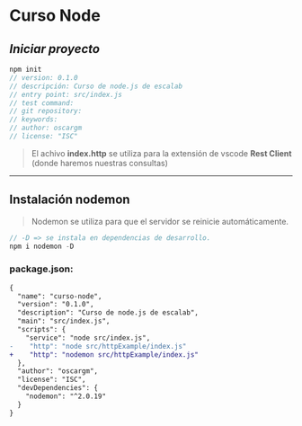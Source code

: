 # **Curso Node**
## *Iniciar proyecto*
``` js 
npm init
// version: 0.1.0     
// descripción: Curso de node.js de escalab  
// entry point: src/index.js
// test command:
// git repository:
// keywords:
// author: oscargm
// license: "ISC" 
```
> El achivo **index.http** se utiliza para la extensión de vscode **Rest Client** (donde haremos nuestras consultas)
---
## Instalación nodemon
> Nodemon se utiliza para que el servidor se reinicie automáticamente.
```js
// -D => se instala en dependencias de desarrollo.
npm i nodemon -D
```

### package.json:
```diff
{
  "name": "curso-node",
  "version": "0.1.0",
  "description": "Curso de node.js de escalab",
  "main": "src/index.js",
  "scripts": {
    "service": "node src/index.js",
-    "http": "node src/httpExample/index.js"
+    "http": "nodemon src/httpExample/index.js"
  },
  "author": "oscargm",
  "license": "ISC",
  "devDependencies": {
    "nodemon": "^2.0.19"
  }
}
```
